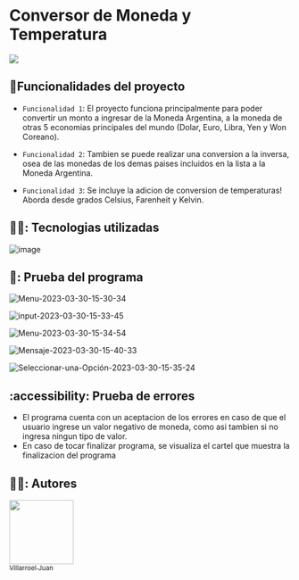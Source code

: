 <h1> Conversor de Moneda y Temperatura </h1>

  <p align="left">
   <img src="https://img.shields.io/badge/STATUS-PROYECTO%20FINALIZADO-green">
   </p>
   

## :hammer:Funcionalidades del proyecto

- `Funcionalidad 1`: El proyecto funciona principalmente para poder convertir un monto a ingresar de la Moneda Argentina, a la moneda de otras 5 economias principales del mundo (Dolar, Euro, Libra, Yen y Won Coreano).

- `Funcionalidad 2`: Tambien se puede realizar una conversion a la inversa, osea de las monedas de los demas paises incluidos en la lista a la Moneda Argentina. 

- `Funcionalidad 3`: Se incluye la adicion de conversion de temperaturas! Aborda desde grados Celsius, Farenheit y Kelvin.


## 👨‍💻: Tecnologias utilizadas 

![image](https://user-images.githubusercontent.com/129340907/228921636-9bb2bace-8e54-4ee0-a05d-c3e8f071c76c.png)

## 🧪: Prueba del programa 

![Menu-2023-03-30-15-30-34](https://user-images.githubusercontent.com/129340907/228931542-393a4ddc-0f43-4736-b9e6-b649e88f465f.gif)

![input-2023-03-30-15-33-45](https://user-images.githubusercontent.com/129340907/228931872-781de55f-a650-4f10-934c-8a4eb4b9f4ac.gif)

![Menu-2023-03-30-15-34-54](https://user-images.githubusercontent.com/129340907/228932165-4a4a8b12-d9eb-40e1-971e-adbe15faa71c.gif)

![Mensaje-2023-03-30-15-40-33](https://user-images.githubusercontent.com/129340907/228933574-15ec3384-502d-4d11-8dbe-a5e20b5f255c.gif)

![Seleccionar-una-Opción-2023-03-30-15-35-24](https://user-images.githubusercontent.com/129340907/228932573-bfeca177-ed0b-4e43-8afb-cd980151bb3e.gif)


## :accessibility: Prueba de errores

- El programa cuenta con un aceptacion de los errores en caso de que el usuario ingrese un valor negativo de moneda, como asi tambien si no ingresa ningun tipo de valor. 
- En caso de tocar finalizar programa, se visualiza el cartel que muestra la finalizacion del programa

## 🙋‍♂️: Autores

[<img src="https://avatars.githubusercontent.com/u/129340907?s=400&u=3015e4d7eaef63d56d6d4944d998947b7a3b2404&v=4" width=115><br><sub>Villarroel Juan</sub>](https://github.com/VillarroelJuan)  
 
